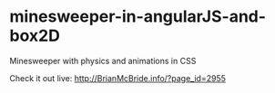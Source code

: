 minesweeper-in-angularJS-and-box2D
==================================

Minesweeper with physics and animations in CSS


Check it out live:  http://BrianMcBride.info/?page_id=2955
